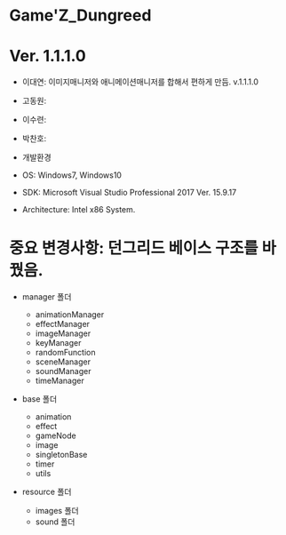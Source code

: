 # Game'Z_Dungreed
# Ver. 1.1.1.0

- 이대연: 이미지매니저와 애니메이션매니저를 합해서 편하게 만듬.  v.1.1.1.0
- 고동원:
- 이수련:
- 박찬호:

- 개발환경
 - OS:              Windows7, Windows10
 - SDK:             Microsoft Visual Studio Professional 2017 Ver. 15.9.17
 - Architecture:    Intel x86 System.
 
# 중요 변경사항: 던그리드 베이스 구조를 바꿨음.
 - manager 폴더
    - animationManager
    - effectManager
    - imageManager
    - keyManager
    - randomFunction
    - sceneManager
    - soundManager
    - timeManager
    
 - base 폴더
    - animation
    - effect
    - gameNode
    - image
    - singletonBase
    - timer
    - utils
    
 - resource 폴더
    - images 폴더
    - sound 폴더
